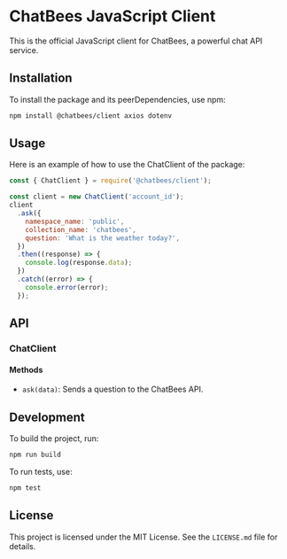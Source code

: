 # ChatBees JavaScript Client

This is the official JavaScript client for ChatBees, a powerful chat API service.

## Installation

To install the package and its peerDependencies, use npm:

```sh
npm install @chatbees/client axios dotenv
```

## Usage

Here is an example of how to use the ChatClient of the package:

```javascript
const { ChatClient } = require('@chatbees/client');

const client = new ChatClient('account_id');
client
  .ask({
    namespace_name: 'public',
    collection_name: 'chatbees',
    question: 'What is the weather today?',
  })
  .then((response) => {
    console.log(response.data);
  })
  .catch((error) => {
    console.error(error);
  });
```

## API

### ChatClient

#### Methods

- `ask(data)`: Sends a question to the ChatBees API.

## Development

To build the project, run:

```sh
npm run build
```

To run tests, use:

```sh
npm test
```

## License

This project is licensed under the MIT License. See the `LICENSE.md` file for details.

